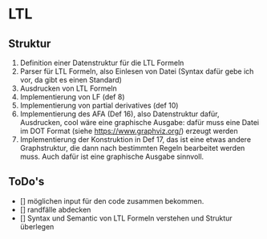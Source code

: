 # LTL

## Struktur

1. Definition einer Datenstruktur für die LTL Formeln
2. Parser für LTL Formeln, also Einlesen von Datei (Syntax dafür gebe ich vor, da gibt es einen Standard)
3. Ausdrucken von LTL Formeln
4. Implementierung von LF (def 8)
5. Implementierung von partial derivatives (def 10)
6. Implementierung des AFA (Def 16), also Datenstruktur dafür, Ausdrucken, cool wäre eine graphische Ausgabe: dafür muss eine Datei im DOT Format (siehe https://www.graphviz.org/) erzeugt werden
7. Implementierung der Konstruktion in Def 17, das ist eine etwas andere Graphstruktur, die dann nach bestimmten Regeln bearbeitet werden muss. Auch dafür ist eine graphische Ausgabe sinnvoll.

## ToDo's

- [] möglichen input für den code zusammen bekommen.
- [] randfälle abdecken
- [] Syntax und Semantic von LTL Formeln verstehen und Struktur überlegen
